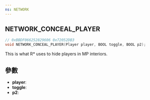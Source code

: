 ```yaml
---
ns: NETWORK
---
```

## NETWORK_CONCEAL_PLAYER

```c
// 0xBBDF066252829606 0x72052DB3
void NETWORK_CONCEAL_PLAYER(Player player, BOOL toggle, BOOL p2);
```

This is what R* uses to hide players in MP interiors.

## 參數
* **player**: 
* **toggle**: 
* **p2**: 

